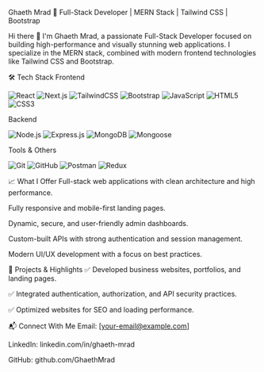 
Ghaeth Mrad
🚀 Full-Stack Developer | MERN Stack | Tailwind CSS | Bootstrap

Hi there 👋
I'm Ghaeth Mrad, a passionate Full-Stack Developer focused on building high-performance and visually stunning web applications.
I specialize in the MERN stack, combined with modern frontend technologies like Tailwind CSS and Bootstrap.

🛠️ Tech Stack
Frontend
<p> <img src="https://img.shields.io/badge/React-20232A?style=for-the-badge&logo=react&logoColor=61DAFB" alt="React" /> <img src="https://img.shields.io/badge/Next.js-000000?style=for-the-badge&logo=next.js&logoColor=white" alt="Next.js" /> <img src="https://img.shields.io/badge/TailwindCSS-06B6D4?style=for-the-badge&logo=tailwindcss&logoColor=white" alt="TailwindCSS" /> <img src="https://img.shields.io/badge/Bootstrap-7952B3?style=for-the-badge&logo=bootstrap&logoColor=white" alt="Bootstrap" /> <img src="https://img.shields.io/badge/JavaScript-F7DF1E?style=for-the-badge&logo=javascript&logoColor=black" alt="JavaScript" /> <img src="https://img.shields.io/badge/HTML5-E34F26?style=for-the-badge&logo=html5&logoColor=white" alt="HTML5" /> <img src="https://img.shields.io/badge/CSS3-1572B6?style=for-the-badge&logo=css3&logoColor=white" alt="CSS3" /> </p>
Backend
<p> <img src="https://img.shields.io/badge/Node.js-339933?style=for-the-badge&logo=nodedotjs&logoColor=white" alt="Node.js" /> <img src="https://img.shields.io/badge/Express.js-000000?style=for-the-badge&logo=express&logoColor=white" alt="Express.js" /> <img src="https://img.shields.io/badge/MongoDB-47A248?style=for-the-badge&logo=mongodb&logoColor=white" alt="MongoDB" /> <img src="https://img.shields.io/badge/Mongoose-880000?style=for-the-badge&logo=mongoose&logoColor=white" alt="Mongoose" /> </p>
Tools & Others
<p> <img src="https://img.shields.io/badge/Git-F05032?style=for-the-badge&logo=git&logoColor=white" alt="Git" /> <img src="https://img.shields.io/badge/GitHub-181717?style=for-the-badge&logo=github&logoColor=white" alt="GitHub" /> <img src="https://img.shields.io/badge/Postman-FF6C37?style=for-the-badge&logo=postman&logoColor=white" alt="Postman" /> <img src="https://img.shields.io/badge/Redux-764ABC?style=for-the-badge&logo=redux&logoColor=white" alt="Redux" /> </p>
📈 What I Offer
Full-stack web applications with clean architecture and high performance.

Fully responsive and mobile-first landing pages.

Dynamic, secure, and user-friendly admin dashboards.

Custom-built APIs with strong authentication and session management.

Modern UI/UX development with a focus on best practices.

🚀 Projects & Highlights
✅ Developed business websites, portfolios, and landing pages.

✅ Integrated authentication, authorization, and API security practices.

✅ Optimized websites for SEO and loading performance.

📬 Connect With Me
Email: [your-email@example.com]

LinkedIn: linkedin.com/in/ghaeth-mrad

GitHub: github.com/GhaethMrad


